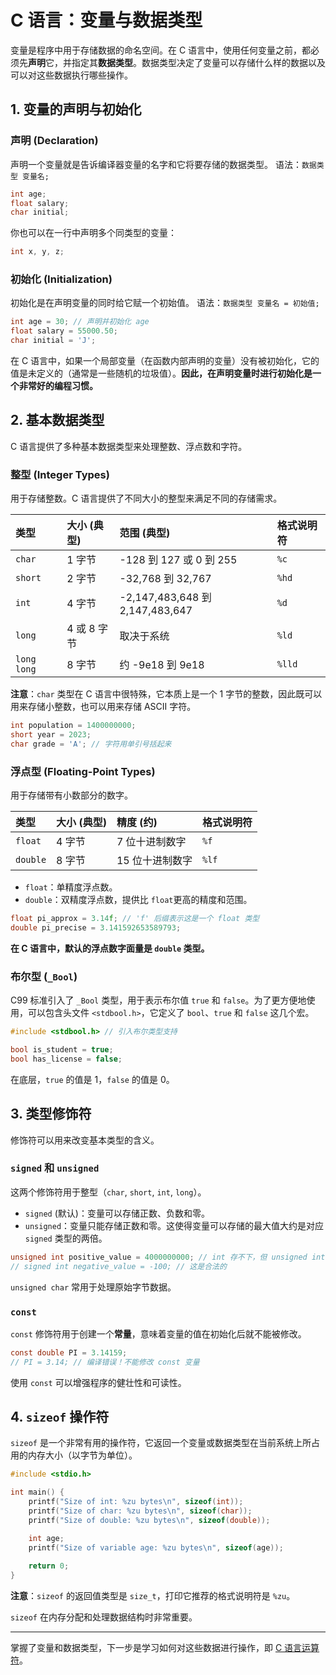 # C 语言：变量与数据类型

变量是程序中用于存储数据的命名空间。在 C 语言中，使用任何变量之前，都必须先**声明**它，并指定其**数据类型**。数据类型决定了变量可以存储什么样的数据以及可以对这些数据执行哪些操作。

## 1. 变量的声明与初始化

### 声明 (Declaration)

声明一个变量就是告诉编译器变量的名字和它将要存储的数据类型。
语法：`数据类型 变量名;`

```c
int age;
float salary;
char initial;
```

你也可以在一行中声明多个同类型的变量：
```c
int x, y, z;
```

### 初始化 (Initialization)

初始化是在声明变量的同时给它赋一个初始值。
语法：`数据类型 变量名 = 初始值;`

```c
int age = 30; // 声明并初始化 age
float salary = 55000.50;
char initial = 'J';
```
在 C 语言中，如果一个局部变量（在函数内部声明的变量）没有被初始化，它的值是未定义的（通常是一些随机的垃圾值）。**因此，在声明变量时进行初始化是一个非常好的编程习惯。**

## 2. 基本数据类型

C 语言提供了多种基本数据类型来处理整数、浮点数和字符。

### 整型 (Integer Types)

用于存储整数。C 语言提供了不同大小的整型来满足不同的存储需求。

| 类型 | 大小 (典型) | 范围 (典型) | 格式说明符 |
| :--- | :--- | :--- | :--- |
| `char` | 1 字节 | -128 到 127 或 0 到 255 | `%c` |
| `short` | 2 字节 | -32,768 到 32,767 | `%hd` |
| `int` | 4 字节 | -2,147,483,648 到 2,147,483,647 | `%d` |
| `long` | 4 或 8 字节 | 取决于系统 | `%ld` |
| `long long`| 8 字节 | 约 -9e18 到 9e18 | `%lld` |

**注意**：`char` 类型在 C 语言中很特殊，它本质上是一个 1 字节的整数，因此既可以用来存储小整数，也可以用来存储 ASCII 字符。

```c
int population = 1400000000;
short year = 2023;
char grade = 'A'; // 字符用单引号括起来
```

### 浮点型 (Floating-Point Types)

用于存储带有小数部分的数字。

| 类型 | 大小 (典型) | 精度 (约) | 格式说明符 |
| :--- | :--- | :--- | :--- |
| `float` | 4 字节 | 7 位十进制数字 | `%f` |
| `double`| 8 字节 | 15 位十进制数字 | `%lf` |

- `float`：单精度浮点数。
- `double`：双精度浮点数，提供比 `float`更高的精度和范围。

```c
float pi_approx = 3.14f; // 'f' 后缀表示这是一个 float 类型
double pi_precise = 3.141592653589793;
```
**在 C 语言中，默认的浮点数字面量是 `double` 类型。**

### 布尔型 (`_Bool`)

C99 标准引入了 `_Bool` 类型，用于表示布尔值 `true` 和 `false`。为了更方便地使用，可以包含头文件 `<stdbool.h>`，它定义了 `bool`、`true` 和 `false` 这几个宏。

```c
#include <stdbool.h> // 引入布尔类型支持

bool is_student = true;
bool has_license = false;
```
在底层，`true` 的值是 1，`false` 的值是 0。

## 3. 类型修饰符

修饰符可以用来改变基本类型的含义。

### `signed` 和 `unsigned`

这两个修饰符用于整型（`char`, `short`, `int`, `long`）。
- `signed` (默认)：变量可以存储正数、负数和零。
- `unsigned`：变量只能存储正数和零。这使得变量可以存储的最大值大约是对应 `signed` 类型的两倍。

```c
unsigned int positive_value = 4000000000; // int 存不下，但 unsigned int 可以
// signed int negative_value = -100; // 这是合法的
```
`unsigned char` 常用于处理原始字节数据。

### `const`

`const` 修饰符用于创建一个**常量**，意味着变量的值在初始化后就不能被修改。

```c
const double PI = 3.14159;
// PI = 3.14; // 编译错误！不能修改 const 变量
```
使用 `const` 可以增强程序的健壮性和可读性。

## 4. `sizeof` 操作符

`sizeof` 是一个非常有用的操作符，它返回一个变量或数据类型在当前系统上所占用的内存大小（以字节为单位）。

```c
#include <stdio.h>

int main() {
    printf("Size of int: %zu bytes\n", sizeof(int));
    printf("Size of char: %zu bytes\n", sizeof(char));
    printf("Size of double: %zu bytes\n", sizeof(double));

    int age;
    printf("Size of variable age: %zu bytes\n", sizeof(age));
    
    return 0;
}
```
**注意**：`sizeof` 的返回值类型是 `size_t`，打印它推荐的格式说明符是 `%zu`。

`sizeof` 在内存分配和处理数据结构时非常重要。

---

掌握了变量和数据类型，下一步是学习如何对这些数据进行操作，即 [C 语言运算符](c-operators.md)。 